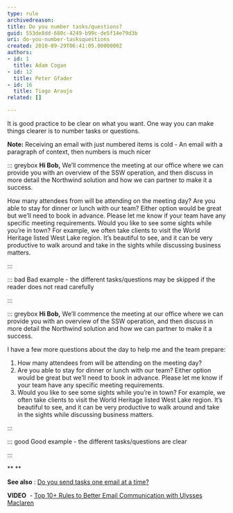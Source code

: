 ```yaml
---
type: rule
archivedreason: 
title: Do you number tasks/questions?
guid: 553de8dd-680c-4249-b99c-de5f14e79d3b
uri: do-you-number-tasksquestions
created: 2010-09-29T06:41:05.0000000Z
authors:
- id: 1
  title: Adam Cogan
- id: 12
  title: Peter Gfader
- id: 16
  title: Tiago Araujo
related: []

---
```


It is good practice to be clear on what you want. One way you can make things clearer is to number tasks or questions.

**Note:** Receiving an email with just numbered items is cold - An email with a paragraph of context, then numbers is much nicer

<!--endintro-->



::: greybox
 **Hi Bob,** 
We’ll commence the meeting at our office where we can provide you with an overview of the SSW operation, and then discuss in more detail the Northwind solution and how we can partner to make it a success.

How many attendees from will be attending on the meeting day? Are you able to stay for dinner or lunch with our team? Either option would be great but we’ll need to book in advance. Please let me know if your team have any specific meeting requirements.
Would you like to see some sights while you’re in town? For example, we often take clients to visit the World Heritage listed West Lake region. It’s beautiful to see, and it can be very productive to walk around and take in the sights while discussing business matters.


:::




::: bad
Bad example - the different tasks/questions may be skipped if the reader does not read carefully

:::




::: greybox
 **Hi Bob,** 
We’ll commence the meeting at our office where we can provide you with an overview of the SSW operation, and then discuss in more detail the Northwind solution and how we can partner to make it a success.

I have a few more questions about the day to help me and the team prepare:

1.	How many attendees from will be attending on the meeting day?
2.	Are you able to stay for dinner or lunch with our team? 
Either option would be great but we’ll need to book in advance. Please let me know if your team have any specific meeting requirements.
3.	Would you like to see some sights while you’re in town? 
For example, we often take clients to visit the World Heritage listed West Lake region. It’s beautiful to see, and it can be very productive to walk around and take in the sights while discussing business matters.


:::




::: good
Good example - the different tasks/questions are clear

:::


**
**

**See also** : [Do you send tasks one email at a time?](/Pages/SendTasksOneEmailAtATime.aspx)

**VIDEO**  - [Top 10+ Rules to Better Email Communication with Ulysses Maclaren](https&#58;//www.youtube.com/watch?v=LAqRokqq4jI)
